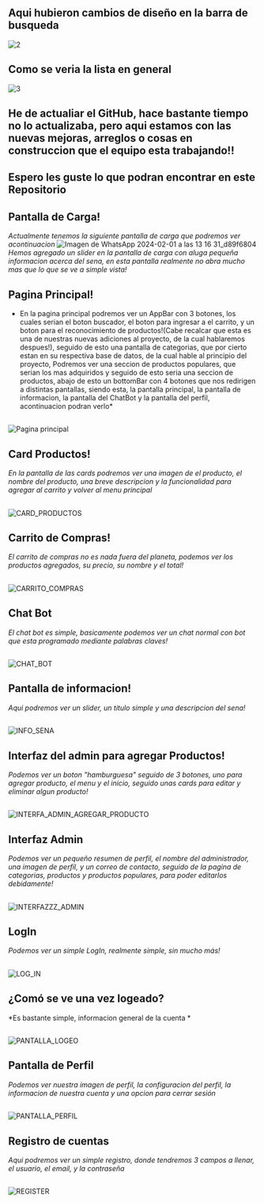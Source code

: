 
##
## Aqui hubieron cambios de diseño en la barra de busqueda
![2](https://github.com/JuanDaniel1/ProyectoFinalGitSena/assets/110691487/f2a4412b-b0ca-4588-b897-040214b698d9)
##
## Como se veria la lista  en general 
![3](https://github.com/JuanDaniel1/ProyectoFinalGitSena/assets/110691487/e38d10b0-3946-41b7-ad52-8d045a64dbf3)
##
## He de actualiar el GitHub, hace bastante tiempo no lo actualizaba, pero aqui estamos con las nuevas mejoras, arreglos o cosas en construccion que el equipo esta trabajando!!
## Espero les guste lo que podran encontrar en este Repositorio


## Pantalla de Carga!
*Actualmente tenemos la siguiente pantalla de carga que podremos ver acontinuacion*
![Imagen de WhatsApp 2024-02-01 a las 13 16 31_d89f6804](https://github.com/JuanDaniel1/ProyectoFinalGitSena/assets/110691487/4273aec6-256c-47a9-9c51-826c23cd6870)
*Hemos agregado un slider en la pantalla de carga con aluga pequeña informacion acerca del sena, en esta pantalla realmente no abra mucho mas que lo que se ve a simple vista!*

##
## Pagina Principal!
* En la pagina principal podremos ver un AppBar con 3 botones, los cuales serian el boton buscador, el boton para ingresar a el carrito, y un boton para el reconocimiento de productos!(Cabe recalcar que esta es una de nuestras nuevas adiciones al proyecto, de la cual hablaremos despues!), seguido de esto una pantalla de categorias, que por cierto estan en su respectiva base de datos, de la cual hable al principio del proyecto, Podremos ver una seccion de productos populares, que serian los mas adquiridos y seguido de esto seria una seccion de productos, abajo de esto un bottomBar con 4 botones que nos redirigen a distintas pantallas, siendo esta, la pantalla principal, la pantalla de informacion, la pantalla del ChatBot y la pantalla del perfil, acontinuacion podran verlo*

##
![Pagina principal](https://github.com/JuanDaniel1/ProyectoFinalGitSena/assets/110691487/fdf8e714-4101-49de-a53e-d98f3a0d2789)

##
## Card Productos!
*En la pantalla de las cards podremos ver una imagen de el producto, el nombre del producto, una breve descripcion y la funcionalidad para agregar al carrito y volver al menu principal*
##

![CARD_PRODUCTOS](https://github.com/JuanDaniel1/ProyectoFinalGitSena/assets/110691487/5b3d9948-732b-48fb-a6ab-f15ce10898d0)


##
## Carrito de Compras!
*El carrito de compras no es nada fuera del planeta, podemos ver los productos agregados, su precio, su nombre y el total!*
##
![CARRITO_COMPRAS](https://github.com/JuanDaniel1/ProyectoFinalGitSena/assets/110691487/fc1e373b-ef7c-49e2-9586-e506f137428e)
##

## Chat Bot
*El chat bot es simple, basicamente podemos ver un chat normal con bot que esta programado mediante palabras claves!*
##
![CHAT_BOT](https://github.com/JuanDaniel1/ProyectoFinalGitSena/assets/110691487/97b07030-1a11-4e01-97f0-8884532dcb63)
##
## Pantalla de informacion!
*Aqui podremos ver un slider, un titulo simple y una descripcion del sena!*
##
![INFO_SENA](https://github.com/JuanDaniel1/ProyectoFinalGitSena/assets/110691487/355a9d4b-bec2-472e-83ed-80cfd52f162f)
##
## Interfaz del admin para agregar Productos!
*Podemos ver un boton "hamburguesa" seguido de 3 botones, uno para agregar producto, el menu y el inicio, seguido unas cards para editar y eliminar algun producto!*
##
![INTERFA_ADMIN_AGREGAR_PRODUCTO](https://github.com/JuanDaniel1/ProyectoFinalGitSena/assets/110691487/e5a89d34-e3e9-4f58-a4e4-d6f6e683ea1a)
##
## Interfaz Admin
*Podemos ver un pequeño resumen de perfil, el nombre del administrador, una imagen de perfil, y un correo de contacto, seguido de la pagina de categorias, productos y productos populares, para poder editarlos debidamente!*
##
![INTERFAZZZ_ADMIN](https://github.com/JuanDaniel1/ProyectoFinalGitSena/assets/110691487/8f6cbd1c-9eff-440b-aeab-74e016887c1d)
##
## LogIn
*Podemos ver un simple LogIn, realmente simple, sin mucho más!*
##
![LOG_IN](https://github.com/JuanDaniel1/ProyectoFinalGitSena/assets/110691487/64059ff1-bd64-4ee0-a55c-aadde42d2e9f)
##
## ¿Comó se ve una vez logeado?
*Es bastante simple, informacion general de la cuenta *
##
![PANTALLA_LOGEO](https://github.com/JuanDaniel1/ProyectoFinalGitSena/assets/110691487/c40a9e12-fe24-43e4-98c4-aa4f8b52aaf7)
##
## Pantalla de Perfil 
*Podemos ver nuestra imagen de perfil, la configuracion del perfil, la informacion de nuestra cuenta y una opcion para cerrar sesión*
##
![PANTALLA_PERFIL](https://github.com/JuanDaniel1/ProyectoFinalGitSena/assets/110691487/a35a6216-770e-495d-b632-4c5850f8e2ab)
##
## Registro de cuentas
*Aqui podremos ver un simple registro, donde tendremos 3 campos a llenar, el usuario, el email, y la contraseña*
##
![REGISTER](https://github.com/JuanDaniel1/ProyectoFinalGitSena/assets/110691487/b3714ddc-9dca-4ce5-826b-19762647642f)
##


